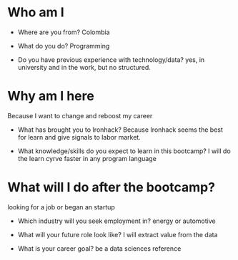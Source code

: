 # Who am I

* Where are you from?
Colombia

* What do you do?
Programming

* Do you have previous experience with technology/data?
yes, in university and in the work, but no structured.

# Why am I here
Because I want to change and reboost my career

* What has brought you to Ironhack?
Because Ironhack seems the best for learn and give signals to labor market.


* What knowledge/skills do you expect to learn in this bootcamp?
I will do the learn cyrve faster in any program language

# What will I do after the bootcamp?
looking for a job or began an startup

* Which industry will you seek employment in?
energy or automotive	

* What will your future role look like?
I will extract value from the data

* What is your career goal?
be a data sciences reference
